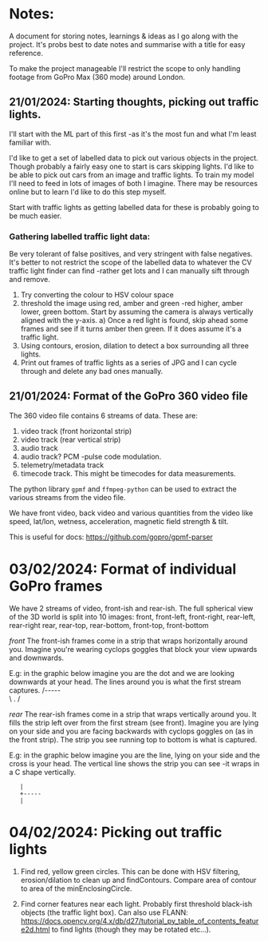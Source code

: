 # Notes:
A document for storing notes, learnings & ideas as I go along with the project. It's probs best to date notes and summarise with a title for easy reference.


To make the project manageable I'll restrict the scope to only handling footage from GoPro Max (360 mode) around London.


## 21/01/2024: Starting thoughts, picking out traffic lights.
I'll start with the ML part of this first -as it's the most fun and what I'm least familiar with.

I'd like to get a set of labelled data to pick out various objects in the project. Though probably a fairly easy one to start is cars skipping lights. I'd like to be able to pick out cars from an image and traffic lights. To train my model I'll need to feed in lots of images of both I imagine. There may be resources online but to learn I'd like to do this step myself.

Start with traffic lights as getting labelled data for these is probably going to be much easier.

### Gathering labelled traffic light data:
Be very tolerant of false positives, and very stringent with false negatives. It's better to not restrict the scope of the labelled data to whatever the CV traffic light finder can find -rather get lots and I can manually sift through and remove.

  1) Try converting the colour to HSV colour space
  2) threshold the image using red, amber and green -red higher, amber lower, green bottom. Start by assuming the camera is always vertically aligned with the y-axis.
    a) Once a red light is found, skip ahead some frames and see if it turns amber then green. If it does assume it's a traffic light.
  3) Using contours, erosion, dilation to detect a box surrounding all three lights.
  4) Print out frames of traffic lights as a series of JPG and I can cycle through and delete any bad ones manually.


## 21/01/2024: Format of the GoPro 360 video file
The 360 video file contains 6 streams of data. These are:
   1) video track (front horizontal strip)
   2) video track (rear vertical strip)
   3) audio track
   4) audio track? PCM -pulse code modulation.
   5) telemetry/metadata track
   6) timecode track. This might be timecodes for data measurements.

The python library `gpmf` and `ffmpeg-python` can be used to extract the various streams from the video file.

We have front video, back video and various quantities from the video like speed, lat/lon, wetness, acceleration, magnetic field strength & tilt.

This is useful for docs: https://github.com/gopro/gpmf-parser


# 03/02/2024: Format of individual GoPro frames
We have 2 streams of video, front-ish and rear-ish. The full spherical view of the 3D world is split into 10 images:
front, front-left, front-right, rear-left, rear-right
rear, rear-top, rear-bottom, front-top, front-bottom


*front*
The front-ish frames come in a strip that wraps horizontally around you.
Imagine you're wearing cyclops goggles that block your view upwards and downwards.

E.g: in the graphic below imagine you are the dot and we are looking downwards at your head.
     The lines around you is what the first stream captures.
                /-----\
                \  .  /

*rear*
The rear-ish frames come in a strip that wraps vertically around you. It fills the strip left over from the first stream (see front).
Imagine you are lying on your side and you are facing backwards with cyclops goggles on (as in the front strip). The strip you see
running top to bottom is what is captured.

E.g: in the graphic below imagine you are the line, lying on your side and the cross is your head.
     The vertical line shows the strip you can see -it wraps in a C shape vertically.

       |
       +-----
       |

# 04/02/2024: Picking out traffic lights
1) Find red, yellow green circles. This can be done with HSV filtering, erosion/dilation to clean up and findContours. Compare area of contour to area of the minEnclosingCircle.

2) Find corner features near each light. Probably first threshold black-ish objects (the traffic light box). Can also use FLANN: https://docs.opencv.org/4.x/db/d27/tutorial_py_table_of_contents_feature2d.html to find lights (though they may be rotated etc...).
